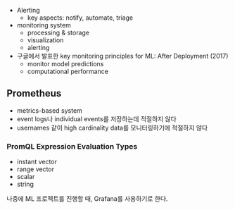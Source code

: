 - Alerting
    - key aspects: notify, automate, triage
- monitoring system
    - processing & storage
    - visualization
    - alerting  
- 구글에서 발표한 key monitoring principles for ML: After Deployment (2017)
    - monitor model predictions
    - computational performance

## Prometheus
- metrics-based system
- event logs나 individual events를 저장하는데 적절하지 않다
- usernames 같이 high cardinality data를 모니터링하기에 적절하지 않다

### PromQL Expression Evaluation Types
- instant vector
- range vector
- scalar
- string

나중에 ML 프로젝트를 진행할 때, Grafana를 사용하기로 한다.